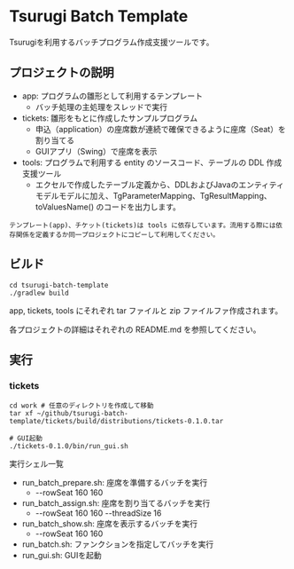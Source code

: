 # Tsurugi Batch Template
Tsurugiを利用するバッチプログラム作成支援ツールです。

## プロジェクトの説明

- app: プログラムの雛形として利用するテンプレート
  - バッチ処理の主処理をスレッドで実行
- tickets: 雛形をもとに作成したサンプルプログラム
  - 申込（application）の座席数が連続で確保できるように座席（Seat）を割り当てる
  - GUIアプリ（Swing）で座席を表示
- tools: プログラムで利用する entity のソースコード、テーブルの DDL 作成支援ツール
  - エクセルで作成したテーブル定義から、DDLおよびJavaのエンティティモデルモデルに加え、TgParameterMapping、TgResultMapping、toValuesName() のコードを出力します。

`テンプレート(app)、チケット(tickets)は tools に依存しています。流用する際には依存関係を定義するか同一プロジェクトにコピーして利用してください。`

## ビルド

```shell
cd tsurugi-batch-template
./gradlew build
```

app, tickets, tools にそれぞれ tar ファイルと zip ファイルファ作成されます。

各プロジェクトの詳細はそれぞれの README.md を参照してください。

## 実行
### tickets
```shell
cd work # 任意のディレクトリを作成して移動
tar xf ~/github/tsurugi-batch-template/tickets/build/distributions/tickets-0.1.0.tar

# GUI起動
./tickets-0.1.0/bin/run_gui.sh 
```

実行シェル一覧

- run_batch_prepare.sh: 座席を準備するバッチを実行
  - --rowSeat 160 160
- run_batch_assign.sh: 座席を割り当てるバッチを実行
  - --rowSeat 160 160 --threadSize 16
- run_batch_show.sh: 座席を表示するバッチを実行
  - --rowSeat 160 160
- run_batch.sh: ファンクションを指定してバッチを実行
- run_gui.sh: GUIを起動